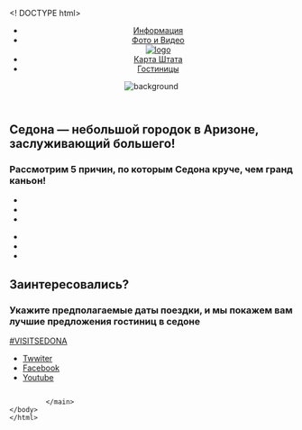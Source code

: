 <! DOCTYPE html>
<html lang="ru">
    <head>
    <meta>
    <meta>
        <link rel="stylesheet" type="text/css" href="sedona.css">
        <link href="" rel="stylesheet">
        <title>City of Sedona</title>
    </head>
    <body>
    <header>
        <nav class="main-navigation">
        <ul class="">
            <li><a href="">Информация</a></li>
            <li><a href="">Фото и Видео</a></li>
           <a class="header-logo" href=""><img src="" width="" height="" alt="logo"></a>
            <li><a href="">Карта Штата</a></li>
            <li><a href="">Гостиницы</a></li>
            </ul>
        </nav>
        <img src="" alt="background">
        </header>
        <main>
            <h1 class="visially-hidden"></h1>
        <section class="description-of-sedona">
            <h2>Седона — небольшой городок в Аризоне,
заслуживающий большего!</h2>
            <h3>Рассмотрим 5 причин, по которым Седона круче, чем гранд каньон!</h3>
            <div class="natural-sedona"></div>
            <ul class="three-reasons">
            <li class="reason"></li>
            <li class="reason"></li>
            <li class="reason"></li>
            </ul>
            <div class="present-sedona"></div>
            <ul class="six-reasons">
            <li class="reason"></li>
            <li class="reason"></li>
            <li class="reason"></li>
            </ul>
            </section>
            <section class="interest">
            <h2>Заинтересовались?</h2>
                <h3>Укажите предполагаемые даты поездки, 
и мы покажем вам лучшие предложения гостиниц в седоне</h3>
                <span class="map"></span>
            </section>
            <footer class="main-footer">
                <p><a href="">#VISITSEDONA</a></p>
                    <div class="fotter-social">
        <ul>
       <li><a class="social-button" href="">Twwiter</a></li>
       <li><a class="social-button" href="">Facebook</a></li>
       <li><a class="social-button" href="">Youtube</a></li>
        </ul>
    </div>
                <p class="footer-copyrigth">
                <a href=""><img src="" alt=""></a>
                </p>
            </footer>
            
             </main>
    </body>
    </html>
